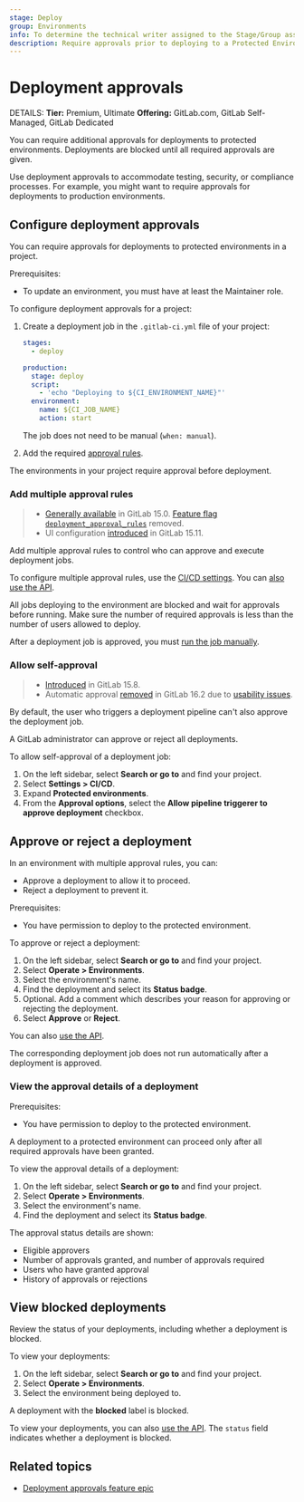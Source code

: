 ```yaml
---
stage: Deploy
group: Environments
info: To determine the technical writer assigned to the Stage/Group associated with this page, see https://handbook.gitlab.com/handbook/product/ux/technical-writing/#assignments
description: Require approvals prior to deploying to a Protected Environment
---
```


# Deployment approvals

DETAILS:
**Tier:** Premium, Ultimate
**Offering:** GitLab.com, GitLab Self-Managed, GitLab Dedicated

You can require additional approvals for deployments to protected
environments. Deployments are blocked until all required approvals are
given.

Use deployment approvals to accommodate testing,
security, or compliance processes. For example, you might want to
require approvals for deployments to production environments.

## Configure deployment approvals

You can require approvals for deployments to protected environments in
a project.

Prerequisites:

- To update an environment, you must have at least the Maintainer role.

To configure deployment approvals for a project:

1. Create a deployment job in the `.gitlab-ci.yml` file of your project:

   ```yaml
   stages:
     - deploy

   production:
     stage: deploy
     script:
       - 'echo "Deploying to ${CI_ENVIRONMENT_NAME}"'
     environment:
       name: ${CI_JOB_NAME}
       action: start
   ```

   The job does not need to be manual (`when: manual`).

1. Add the required [approval rules](#add-multiple-approval-rules).

The environments in your project require approval before deployment.

### Add multiple approval rules

> - [Generally available](https://gitlab.com/gitlab-org/gitlab/-/issues/345678) in GitLab 15.0. [Feature flag `deployment_approval_rules`](https://gitlab.com/gitlab-org/gitlab/-/issues/345678) removed.
> - UI configuration [introduced](https://gitlab.com/gitlab-org/gitlab/-/issues/378445) in GitLab 15.11.

Add multiple approval rules to control who can approve and execute deployment jobs.

To configure multiple approval rules, use the [CI/CD settings](protected_environments.md#protecting-environments).
You can [also use the API](../../api/group_protected_environments.md#protect-a-single-environment).

All jobs deploying to the environment are blocked and wait for approvals before running.
Make sure the number of required approvals is less than the number of users allowed to deploy.

After a deployment job is approved, you must [run the job manually](../jobs/job_control.md#run-a-manual-job).

### Allow self-approval

> - [Introduced](https://gitlab.com/gitlab-org/gitlab/-/issues/381418) in GitLab 15.8.
> - Automatic approval [removed](https://gitlab.com/gitlab-org/gitlab/-/merge_requests/124638) in GitLab 16.2 due to [usability issues](https://gitlab.com/gitlab-org/gitlab/-/issues/391258).

By default, the user who triggers a deployment pipeline can't also approve the deployment job.

A GitLab administrator can approve or reject all deployments.

To allow self-approval of a deployment job:

1. On the left sidebar, select **Search or go to** and find your project.
1. Select **Settings > CI/CD**.
1. Expand **Protected environments**.
1. From the **Approval options**, select the **Allow pipeline triggerer to approve deployment** checkbox.

## Approve or reject a deployment

In an environment with multiple approval rules, you can:

- Approve a deployment to allow it to proceed.
- Reject a deployment to prevent it.

Prerequisites:

- You have permission to deploy to the protected environment.

To approve or reject a deployment:

1. On the left sidebar, select **Search or go to** and find your project.
1. Select **Operate > Environments**.
1. Select the environment's name.
1. Find the deployment and select its **Status badge**.
1. Optional. Add a comment which describes your reason for approving or rejecting the deployment.
1. Select **Approve** or **Reject**.

You can also [use the API](../../api/deployments.md#approve-or-reject-a-blocked-deployment).

The corresponding deployment job does not run automatically after a deployment is approved.

### View the approval details of a deployment

Prerequisites:

- You have permission to deploy to the protected environment.

A deployment to a protected environment can proceed only after all required approvals have been
granted.

To view the approval details of a deployment:

1. On the left sidebar, select **Search or go to** and find your project.
1. Select **Operate > Environments**.
1. Select the environment's name.
1. Find the deployment and select its **Status badge**.

The approval status details are shown:

- Eligible approvers
- Number of approvals granted, and number of approvals required
- Users who have granted approval
- History of approvals or rejections

## View blocked deployments

Review the status of your deployments, including whether a deployment is blocked.

To view your deployments:

1. On the left sidebar, select **Search or go to** and find your project.
1. Select **Operate > Environments**.
1. Select the environment being deployed to.

A deployment with the **blocked** label is blocked.

To view your deployments, you can also [use the API](../../api/deployments.md#get-a-specific-deployment).
The `status` field indicates whether a deployment is blocked.

## Related topics

- [Deployment approvals feature epic](https://gitlab.com/groups/gitlab-org/-/epics/6832)

<!-- ## Troubleshooting

Include any troubleshooting steps that you can foresee. If you know beforehand what issues
one might have when setting this up, or when something is changed, or on upgrading, it's
important to describe those, too. Think of things that may go wrong and include them here.
This is important to minimize requests for support, and to avoid doc comments with
questions that you know someone might ask.

Each scenario can be a third-level heading, for example `### Getting error message X`.
If you have none to add when creating a doc, leave this section in place
but commented out to help encourage others to add to it in the future. -->
